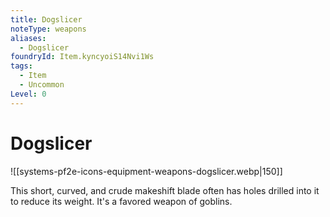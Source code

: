 ```yaml
---
title: Dogslicer
noteType: weapons
aliases:
  - Dogslicer
foundryId: Item.kyncyoiS14Nvi1Ws
tags:
  - Item
  - Uncommon
Level: 0
---
```


# Dogslicer
![[systems-pf2e-icons-equipment-weapons-dogslicer.webp|150]]

This short, curved, and crude makeshift blade often has holes drilled into it to reduce its weight. It's a favored weapon of goblins.
